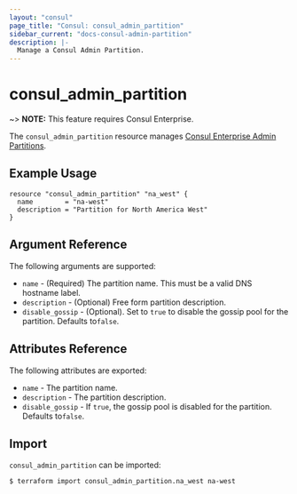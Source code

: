 ```yaml
---
layout: "consul"
page_title: "Consul: consul_admin_partition"
sidebar_current: "docs-consul-admin-partition"
description: |-
  Manage a Consul Admin Partition.
---
```


# consul_admin_partition

~> **NOTE:** This feature requires Consul Enterprise.

The `consul_admin_partition` resource manages [Consul Enterprise Admin Partitions](https://www.consul.io/docs/enterprise/admin-partitions).

## Example Usage

```hcl
resource "consul_admin_partition" "na_west" {
  name        = "na-west"
  description = "Partition for North America West"
}
```

## Argument Reference

The following arguments are supported:

* `name` - (Required) The partition name. This must be a valid DNS hostname label.
* `description` - (Optional) Free form partition description.
*  `disable_gossip` - (Optional). Set to `true` to disable the gossip pool for the partition. Defaults to`false`.

## Attributes Reference

The following attributes are exported:

* `name` - The partition name.
* `description` - The partition description.
* `disable_gossip` - If `true`, the gossip pool is disabled for the partition. Defaults to`false`.


## Import

`consul_admin_partition` can be imported:

```
$ terraform import consul_admin_partition.na_west na-west
```
